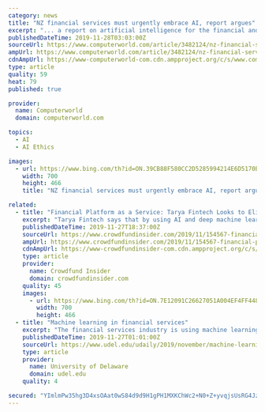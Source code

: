 ```yaml
---
category: news
title: "NZ financial services must urgently embrace AI, report argues"
excerpt: "... a report on artificial intelligence for the financial and insurance sectors that calls for NZ to urgently increase its focus on AI, particularly investment, skills and talent, research, trusted data, ethics and regulation. AI Forum executive director Emma Naji said the rapid development of AI technologies presented major opportunities and ..."
publishedDateTime: 2019-11-28T03:03:00Z
sourceUrl: https://www.computerworld.com/article/3482124/nz-financial-services-must-urgently-embrace-ai-report-argues.html
ampUrl: https://www.computerworld.com/article/3482124/nz-financial-services-must-urgently-embrace-ai-report-argues.amp.html
cdnAmpUrl: https://www-computerworld-com.cdn.ampproject.org/c/s/www.computerworld.com/article/3482124/nz-financial-services-must-urgently-embrace-ai-report-argues.amp.html
type: article
quality: 59
heat: 79
published: true

provider:
  name: Computerworld
  domain: computerworld.com

topics:
  - AI
  - AI Ethics

images:
  - url: https://www.bing.com/th?id=ON.39CB88F580CC2D5285994214E6D5170B
    width: 700
    height: 466
    title: "NZ financial services must urgently embrace AI, report argues"

related:
  - title: "Financial Platform as a Service: Tarya Fintech Looks to Eliminate Middlemen Banks from the Equation"
    excerpt: "Tarya Fintech says that by using AI and deep machine learning technology they can equip businesses and institutions with the tools to administer fair, fast, and easy end-to-end, financial services for customers, increasing retention and opening avenues for customer acquisition through these solutions: Retail banking: Providing a full-suite ..."
    publishedDateTime: 2019-11-27T18:37:00Z
    sourceUrl: https://www.crowdfundinsider.com/2019/11/154567-financial-platform-as-a-service-tarya-fintech-looks-to-eliminate-middlemen-banks-from-the-equation/
    ampUrl: https://www.crowdfundinsider.com/2019/11/154567-financial-platform-as-a-service-tarya-fintech-looks-to-eliminate-middlemen-banks-from-the-equation/amp/
    cdnAmpUrl: https://www-crowdfundinsider-com.cdn.ampproject.org/c/s/www.crowdfundinsider.com/2019/11/154567-financial-platform-as-a-service-tarya-fintech-looks-to-eliminate-middlemen-banks-from-the-equation/amp/
    type: article
    provider:
      name: Crowdfund Insider
      domain: crowdfundinsider.com
    quality: 45
    images:
      - url: https://www.bing.com/th?id=ON.7E12091C26627051A004EF4FF4482BC5
        width: 700
        height: 466
  - title: "Machine learning in financial services"
    excerpt: "The financial services industry is using machine learning to revolutionize its processes and rapidly improve financial outcomes, and its potential seems limitless. That’s why the University of Delaware’s Institute for Financial Services Analytics (IFSA ..."
    publishedDateTime: 2019-11-27T01:01:00Z
    sourceUrl: https://www.udel.edu/udaily/2019/november/machine-learning-financial-services-ifsa/
    type: article
    provider:
      name: University of Delaware
      domain: udel.edu
    quality: 4

secured: "YImlmPw35hg3D4xsOAat0wS84d9d9H1gPH1MXKChWc2+N0+Z+yvqjsUsRG4JzCsSDZdraT947e6EaU62mLeI87cQolDUe6N5MGW7ocKxtUXWMPnvO0OGHO5kgfZxy7yyVNs5FthL+AOYanaNoIcx6kVYsNG7WASg0MNfs9Z5RfKz90hq+/Q4IJizgpnifow/zYSukPBnMQaoNE1z/jEMIyoVvoKUSoRxRVRHOH8E82g1b5rVLp+42r6F4b6NzE0qFwO9P4sZykPOb8TzLFwOhQ==;oYkxwz1ke4y2IJrF+WMIkg=="
---
```



